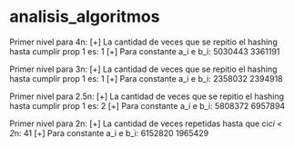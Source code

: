 # analisis_algoritmos

Primer nivel para 4n:
[+] La cantidad de veces que se repitio el hashing hasta cumplir prop 1 es: 1
[+] Para constante a_i e b_i: 5030443 3361191

Primer nivel para 3n:
[+] La cantidad de veces que se repitio el hashing hasta cumplir prop 1 es: 1
[+] Para constante a_i e b_i: 2358032 2394918

Primer nivel para 2.5n: [+] La cantidad de veces que se repitio el hashing hasta cumplir prop 1 es: 2
[+] Para constante a_i e b_i: 5808372 6957894

Primer nivel para 2n: [+] La cantidad de veces repetidas hasta que ci*ci < 2*n: 41
[+] Para constante a_i e b_i: 6152820 1965429
